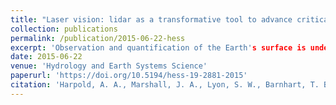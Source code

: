```yaml
---
title: "Laser vision: lidar as a transformative tool to advance critical zone science"
collection: publications
permalink: /publication/2015-06-22-hess
excerpt: 'Observation and quantification of the Earth's surface is undergoing a revolutionary change.'
date: 2015-06-22
venue: 'Hydrology and Earth Systems Science'
paperurl: 'https://doi.org/10.5194/hess-19-2881-2015'
citation: 'Harpold, A. A., Marshall, J. A., Lyon, S. W., Barnhart, T. B., Fisher, B. A., Donovan, M., Brubaker, K. M., Crosby, C. J., Glenn, N. F., Glennie, C. L., Kirchner, P. B., Lam, N., Mankoff, K. D., McCreight, J. L., Molotch, N. P., Musselman, K. N., Pelletier, J., Russo, T., Sangireddy, H., Sjöberg, Y., Swetnam, T., and West, N. (2015) Laser vision: lidar as a transformative tool to advance critical zone science, Hydrology and Earth Systems Science.'
---
```

